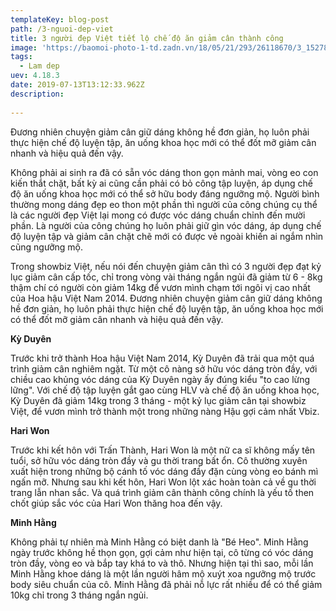 ```yaml
---
templateKey: blog-post
path: /3-nguoi-dep-viet
title: 3 người đẹp Việt tiết lộ chế độ ăn giảm cân thành công
image: 'https://baomoi-photo-1-td.zadn.vn/18/05/21/293/26118670/3_152785.jpg' 
tags:
  - Lam dep
uev: 4.18.3
date: 2019-07-13T13:12:33.962Z
description:
 
---
```



Đương nhiên chuyện giảm cân giữ dáng không hề đơn giản, họ luôn phải thực hiện chế độ luyện tập, ăn uống khoa học mới có thể đốt mỡ giảm cân nhanh và hiệu quả đến vậy.


Không phải ai sinh ra đã có sẵn vóc dáng thon gọn mảnh mai, vòng eo con kiến thắt chặt, bất kỳ ai cũng cần phải có bỏ công tập luyện, áp dụng chế độ ăn uống khoa học mới có thể sở hữu body đáng ngưỡng mộ. Người bình thường mong dáng đẹp eo thon một phần thì người của công chúng cụ thể là các người đẹp Việt lại mong có được vóc dáng chuẩn chỉnh đến mười phần. Là người của công chúng họ luôn phải giữ gìn vóc dáng, áp dụng chế độ luyện tập và giảm cân chặt chẽ mới có được vẻ ngoài khiến ai ngắm nhìn cũng ngưỡng mộ. 

Trong showbiz Việt, nếu nói đến chuyện giảm cân thì có 3 người đẹp đạt kỷ lục giảm cân cấp tốc, chỉ trong vòng vài tháng ngắn ngủi đã giảm từ 6 - 8kg thậm chí có người còn giảm 14kg để vươn mình chạm tới ngôi vị cao nhất của Hoa hậu Việt Nam 2014. Đương nhiên chuyện giảm cân giữ dáng không hề đơn giản, họ luôn phải thực hiện chế độ luyện tập, ăn uống khoa học mới có thể đốt mỡ giảm cân nhanh và hiệu quả đến vậy.

**Kỳ Duyên**

Trước khi trở thành Hoa hậu Việt Nam 2014, Kỳ Duyên đã trải qua một quá trình giảm cân nghiêm ngặt. Từ một cô nàng sở hữu vóc dáng tròn đầy, với chiều cao khủng vóc dáng của Kỳ Duyên ngày ấy đúng kiểu "to cao lừng lững". Với chế độ tập luyện gắt gao cùng HLV và chế độ ăn uống khoa học, Kỳ Duyên đã giảm 14kg trong 3 tháng - một kỷ lục giảm cân tại showbiz Việt, để vươn mình trở thành một trong những nàng Hậu gợi cảm nhất Vbiz.


**Hari Won**

Trước khi kết hôn với Trấn Thành, Hari Won là một nữ ca sĩ không mấy tên tuổi, sở hữu vóc dáng tròn đầy và gu thời trang bất ổn. Cô thường xuyên xuất hiện trong những bộ cánh tố vóc dáng đầy đặn cùng vòng eo bánh mì ngấn mỡ. Nhưng sau khi kết hôn, Hari Won lột xác hoàn toàn cả về gu thời trang lẫn nhan sắc. Và quá trình giảm cân thành công chính là yếu tố then chốt giúp sắc vóc của Hari Won thăng hoa đến vậy.


**Minh Hằng**


Không phải tự nhiên mà Minh Hằng có biệt danh là "Bé Heo". Minh Hằng ngày trước không hề thọn gọn, gợi cảm như hiện tại, cô từng có vóc dáng tròn đầy, vòng eo và bắp tay khá to và thô. Nhưng hiện tại thì sao, mỗi lần Minh Hằng khoe dáng là một lần người hâm mộ xuýt xoa ngưỡng mộ trước body siêu chuẩn của cô. Minh Hằng đã phải nỗ lực rất nhiều để có thể giảm 10kg chỉ trong 3 tháng ngắn ngủi. 


